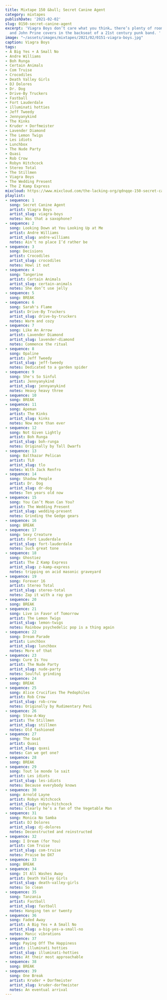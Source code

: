 ```yaml
---
title: Mixtape 150 &bull; Secret Canine Agent
category: mixtapes
publishDate: '2021-02-02'
slug: 0150-secret-canine-agent
excerpt: 'Viagra Boys don’t care what you think… there’s plenty of room for a saxophone
  and John Prine covers in the backseat of a 21st century punk band. '
image: "~/assets/images/mixtapes/2021/02/0151-viagra-boys.jpg"
caption: Viagra Boys
tags:
- A Big Yes + A Small No
- Andre Williams
- Boh Runga
- Certain Animals
- Com Truise
- Crocodiles
- Death Valley Girls
- DJ Dolores
- Dr. Dog
- Drive-By Truckers
- Fastball
- Fort Lauderdale
- illuminati hotties
- Jeff Tweedy
- Jennyanykind
- The Kinks
- Kruder + Dorfmeister
- Lavender Diamond
- The Lemon Twigs
- Les idiots
- Lunchbox
- The Nude Party
- Quasi
- Rob Crow
- Robyn Hitchcock
- Stereo Total
- The Stillmen
- Viagra Boys
- The Wedding Present
- The Z Kamp Express
mixcloud: https://www.mixcloud.com/the-lacking-org/qdnqqe-150-secret-canine-agent/
playlist:
- sequence: 1
  song: Secret Canine Agent
  artist: Viagra Boys
  artist_slug: viagra-boys
  notes: Was that a saxophone?
- sequence: 2
  song: Looking Down at You Looking Up at Me
  artist: Andre Williams
  artist_slug: andre-williams
  notes: Ain’t no place I’d rather be
- sequence: 3
  song: Decisions
  artist: Crocodiles
  artist_slug: crocodiles
  notes: Howl it out
- sequence: 4
  song: Tangerine
  artist: Certain Animals
  artist_slug: certain-animals
  notes: She don’t use jelly
- sequence: 5
  song: BREAK
- sequence: 6
  song: Sarah's Flame
  artist: Drive-By Truckers
  artist_slug: drive-by-truckers
  notes: Warm and cozy
- sequence: 7
  song: Like An Arrow
  artist: Lavender Diamond
  artist_slug: lavender-diamond
  notes: Commence the ritual
- sequence: 8
  song: Opaline
  artist: Jeff Tweedy
  artist_slug: jeff-tweedy
  notes: Dedicated to a garden spider
- sequence: 9
  song: She's So Sinful
  artist: Jennyanykind
  artist_slug: jennyanykind
  notes: Heavy heavy three
- sequence: 10
  song: BREAK
- sequence: 11
  song: Apeman
  artist: The Kinks
  artist_slug: kinks
  notes: Now more than ever
- sequence: 12
  song: Not Given Lightly
  artist: Boh Runga
  artist_slug: boh-runga
  notes: Originally by Tall Dwarfs
- sequence: 13
  song: Balthazar Pelican
  artist: TLO
  artist_slug: tlo
  notes: With Jack Renfro
- sequence: 14
  song: Shadow People
  artist: Dr. Dog
  artist_slug: dr-dog
  notes: Ten years old now
- sequence: 15
  song: You Can’t Moan Can You?
  artist: The Wedding Present
  artist_slug: wedding-present
  notes: Grinding the Gedge gears
- sequence: 16
  song: BREAK
- sequence: 17
  song: Sexy Creature
  artist: Fort Lauderdale
  artist_slug: fort-lauderdale
  notes: Such great tone
- sequence: 18
  song: Ghostiez
  artist: The Z Kamp Express
  artist_slug: z-kamp-express
  notes: tripping on acid masonic graveyard
- sequence: 19
  song: Forever 16
  artist: Stereo Total
  artist_slug: stereo-total
  notes: Zap it with a ray gun
- sequence: 20
  song: BREAK
- sequence: 21
  song: Live in Favor of Tomorrow
  artist: The Lemon Twigs
  artist_slug: lemon-twigs
  notes: Rainbow psychedelic pop is a thing again
- sequence: 22
  song: Dream Parade
  artist: Lunchbox
  artist_slug: lunchbox
  notes: More of that
- sequence: 23
  song: Cure Is You
  artist: The Nude Party
  artist_slug: nude-party
  notes: Soulful grinding
- sequence: 24
  song: BREAK
- sequence: 25
  song: Alice Crucifies The Pedophiles
  artist: Rob Crow
  artist_slug: rob-crow
  notes: Originally by Rudimentary Peni
- sequence: 26
  song: Stow-A-Way
  artist: The Stillmen
  artist_slug: stillmen
  notes: Old fashioned
- sequence: 27
  song: The Goat
  artist: Quasi
  artist_slug: quasi
  notes: Can we get one?
- sequence: 28
  song: BREAK
- sequence: 29
  song: Tout le monde le sait
  artist: Les idiots
  artist_slug: les-idiots
  notes: Because everybody knows
- sequence: 30
  song: Arnold Layne
  artist: Robyn Hitchcock
  artist_slug: robyn-hitchcock
  notes: Clearly he’s a fan of the Vegetable Man
- sequence: 31
  song: Monica No Samba
  artist: DJ Dolores
  artist_slug: dj-dolores
  notes: Deconstructed and reinstructed
- sequence: 32
  song: I Dream (for You)
  artist: Com Truise
  artist_slug: com-truise
  notes: Praise be DX7
- sequence: 33
  song: BREAK
- sequence: 34
  song: It All Washes Away
  artist: Death Valley Girls
  artist_slug: death-valley-girls
  notes: So clean
- sequence: 35
  song: Tanzania
  artist: Fastball
  artist_slug: fastball
  notes: Hanging ten or twenty
- sequence: 36
  song: Faded Away
  artist: A Big Yes + A Small No
  artist_slug: a-big-yes-a-small-no
  notes: Manic vibrations
- sequence: 37
  song: Paying Off The Happiness
  artist: illuminati hotties
  artist_slug: illuminati-hotties
  notes: At their most approachable
- sequence: 38
  song: BREAK
- sequence: 39
  song: One Break
  artist: Kruder + Dorfmeister
  artist_slug: kruder-dorfmeister
  notes: An eventual arrival
---
```


